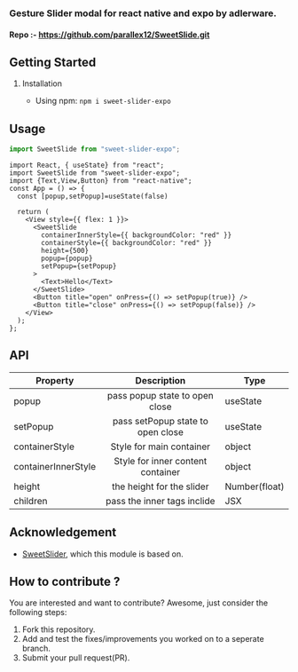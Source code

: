 ### Gesture Slider modal for react native and expo by adlerware.

#### Repo :- https://github.com/parallex12/SweetSlide.git

## Getting Started

1. Installation

   - Using npm: `npm i sweet-slider-expo`

## Usage

```javascript
import SweetSlide from "sweet-slider-expo";
```

```JSX
import React, { useState} from "react";
import SweetSlide from "sweet-slider-expo";
import {Text,View,Button} from "react-native";
const App = () => {
  const [popup,setPopup]=useState(false)

  return (
    <View style={{ flex: 1 }}>
      <SweetSlide
        containerInnerStyle={{ backgroundColor: "red" }}
        containerStyle={{ backgroundColor: "red" }}
        height={500}
        popup={popup}
        setPopup={setPopup}
      >
        <Text>Hello</Text>
      </SweetSlide>
      <Button title="open" onPress={() => setPopup(true)} />
      <Button title="close" onPress={() => setPopup(false)} />
    </View>
  );
};

```

## API

| Property            |                Description                | Type          |
| ------------------- | :---------------------------------------: | ------------- |
| popup               |      pass popup state to open close       | useState      |
| setPopup            |     pass setPopup state to open close     | useState      |
| containerStyle      |         Style for main container          | object        |
| containerInnerStyle |     Style for inner content container     | object        |
| height              |         the height for the slider         | Number(float) |
| children            | pass the inner tags inclide <SweetSlider> | JSX           |

## Acknowledgement

- <a href="https://github.com/parallex12/SweetSlide.git">SweetSlider</a>, which this module is based on.

## How to contribute ?

You are interested and want to contribute? Awesome, just consider the following steps:

1. Fork this repository.
2. Add and test the fixes/improvements you worked on to a seperate branch.
3. Submit your pull request(PR).
